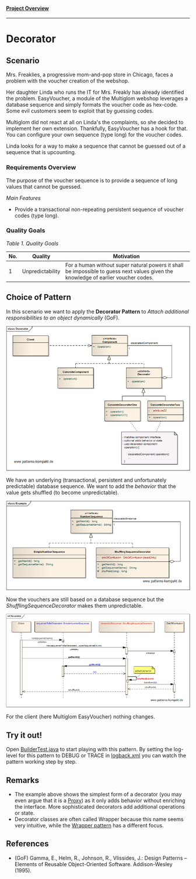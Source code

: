 #### [Project Overview](../../../../../../../README.md)
----

# Decorator

## Scenario

Mrs. Freaklies, a progressive mom-and-pop store in Chicago, faces a problem with the voucher creation of the webshop.

Her daughter Linda who runs the IT for Mrs. Freakly has already identified the problem. EasyVoucher, a module of the Multiglom webshop leverages a database sequence and simply formats the voucher code as hex-code. Some evil customers seem to exploit that by guessing codes.

Multiglom did not react at all on Linda's the complaints, so she decided to implement her own extension. Thankfully, EasyVoucher has a hook for that. You can configure your own sequence (type long) for the voucher codes.

Linda looks for a way to make a sequence that cannot be guessed out of a sequence that is upcounting.

### Requirements Overview

The purpose of the voucher sequence is to provide a sequence of long values that cannot be guessed.

_Main Features_

* Provide a transactional non-repeating persistent sequence of voucher codes (type long).

### Quality Goals

_Table 1. Quality Goals_

No.|Quality|Motivation
---|-------|----------
1|Unpredictability|For a human without super natural powers it shall be impossible to guess next values given the knowledge of earlier voucher codes.

## Choice of Pattern
In this scenario we want to apply the **Decorator Pattern** to _Attach additional responsibilities to an object dynamically_ (GoF). 

![Test](../../../../../../../doc/patterns/images/decorator_cn.png)

We have an underlying (transactional, persistent and unfortunately predictable) database sequence. We want to add the _behavior_ that the value gets shuffled (to become unpredictable). 

![Test](../../../../../../../doc/patterns/images/decorator_cx.png)

Now the vouchers are still based on a database sequence but the _ShufflingSequenceDecorator_ makes them unpredictable.

![Test](../../../../../../../doc/patterns/images/decorator_dx.png)

For the client (here Multiglom EasyVoucher) nothing changes.

## Try it out!

Open [BuilderTest.java](BuilderTest.java) to start playing with this pattern. By setting the log-level for this pattern to DEBUG or TRACE in [logback.xml](../../../../../../../src/main/resources/logback.xml) you can watch the pattern working step by step.

## Remarks
* The example above shows the simplest form of a decorator (you may even argue that it is a [Proxy](../proxy/README.md)) as it only adds behavior without enriching the interface. More sophisticated  decorators add additional operations or state. 
* Decorator classes are often called Wrapper because this name seems very intuitive, while the [Wrapper pattern](../wrapper/README.md) has a different focus.

## References

* (GoF) Gamma, E., Helm, R., Johnson, R., Vlissides, J.: Design Patterns – Elements of Reusable Object-Oriented Software. Addison-Wesley (1995).

